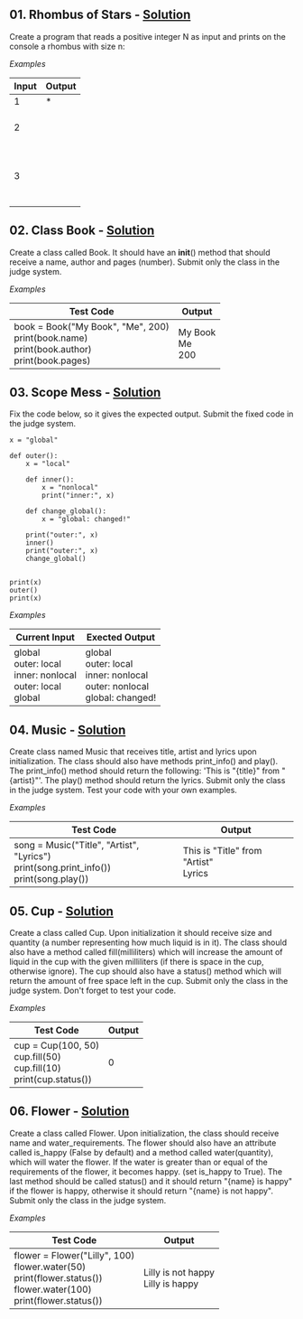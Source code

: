 ## **01.	Rhombus of Stars -** [Solution](https://github.com/elenaborisova/Python-OOP/blob/main/01.%20Defining%20Classes%20-%20Lab/01_rhombus_of_stars.py)
Create a program that reads a positive integer N as input and prints on the console a rhombus with size n:

*Examples*

|       Input       |      Output       |
|-------------------|-------------------|
|1                  |*          |
|2                  |&nbsp;*<br>*&nbsp;*<br>&nbsp;*                |
|3                  |&nbsp;&nbsp;*<br>&nbsp;*<br>*&nbsp;*<br>&nbsp;*<br>&nbsp;&nbsp;*                   |




## **02.	Class Book -** [Solution](https://github.com/elenaborisova/Python-OOP/blob/main/01.%20Defining%20Classes%20-%20Lab/02_class_book.py)
Create a class called Book. It should have an __init__() method that should receive a name, author and pages (number).
Submit only the class in the judge system. 

*Examples*

|       Test Code       |      Output       |
|-----------------------|-------------------|
|book = Book("My Book", "Me", 200)<br>print(book.name)<br>print(book.author)<br>print(book.pages)     |My Book<br>Me<br>200          |






## **03.	Scope Mess -** [Solution](https://github.com/elenaborisova/Python-OOP/blob/main/01.%20Defining%20Classes%20-%20Lab/03_scope_mess.py)
Fix the code below, so it gives the expected output. Submit the fixed code in the judge system.

    x = "global"
    
    def outer():
        x = "local"
        
        def inner():
            x = "nonlocal"
            print("inner:", x)
        
        def change_global():
            x = "global: changed!"
        
        print("outer:", x)
        inner()
        print("outer:", x)
        change_global()
        
        
    print(x)
    outer()
    print(x)


*Examples*

|       Current Input       |      Exected Output       |
|---------------------------|---------------------------|
|global<br>outer: local<br>inner: nonlocal<br>outer: local<br>global  |global<br>outer: local<br>inner: nonlocal<br>outer: nonlocal<br>global: changed!  |






## **04.	Music -** [Solution](https://github.com/elenaborisova/Python-OOP/blob/main/01.%20Defining%20Classes%20-%20Lab/04_music.py)
Create class named Music that receives title, artist and lyrics upon initialization. The class should also have methods print_info() and play(). The print_info() method should return the following: 
'This is "{title}" from "{artist}"'. The play() method should return the lyrics. Submit only the class in the judge system. Test your code with your own examples.

*Examples*

|       Test Code       |      Output       |
|-----------------------|-------------------|
|song = Music("Title", "Artist", "Lyrics")<br>print(song.print_info())<br>print(song.play())    |This is "Title" from "Artist"<br>Lyrics          |







## **05.	Cup -** [Solution](https://github.com/elenaborisova/Python-OOP/blob/main/01.%20Defining%20Classes%20-%20Lab/05_cup.py)
Create a class called Cup. Upon initialization it should receive size and quantity (a number representing how much liquid is in it). The class should also have a method called fill(milliliters) which will increase the amount of liquid in the cup with the given milliliters (if there is space in the cup, otherwise ignore). The cup should also have a status() method which will return the amount of free space left in the cup. Submit only the class in the judge system. Don't forget to test your code.

*Examples*

|       Test Code       |      Output       |
|-----------------------|-------------------|
|cup = Cup(100, 50)<br>cup.fill(50)<br>cup.fill(10)<br>print(cup.status())  |0          |





## **06.	Flower -** [Solution](https://github.com/elenaborisova/Python-OOP/blob/main/01.%20Defining%20Classes%20-%20Lab/06_flower.py)
Create a class called Flower. Upon initialization, the class should receive name and water_requirements. The flower should also have an attribute called is_happy (False by default) and a method called water(quantity), which will water the flower. If the water is greater than or equal of the requirements of the flower, it becomes happy. (set is_happy to True). The last method should be called status() and it should return "{name} is happy" if the flower is happy, otherwise it should return "{name} is not happy". Submit only the class in the judge system.

*Examples*

|       Test Code       |      Output       |
|-----------------------|-------------------|
|flower = Flower("Lilly", 100)<br>flower.water(50)<br>print(flower.status())<br>flower.water(100)<br>print(flower.status())  |Lilly is not happy<br>Lilly is happy          |



